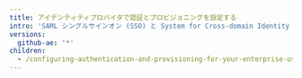 ```yaml
---
title: アイデンティティプロバイダで認証とプロビジョニングを設定する
intro: 'SAML シングルサインオン (SSO) と System for Cross-domain Identity Management (SCIM) の両方をサポートするアイデンティティプロバイダ (IdP) を使用して、{% data variables.product.product_location %} の認証とユーザプロビジョニングを設定できます。'
versions:
  github-ae: '*'
children:
  - /configuring-authentication-and-provisioning-for-your-enterprise-using-azure-ad
---
```



